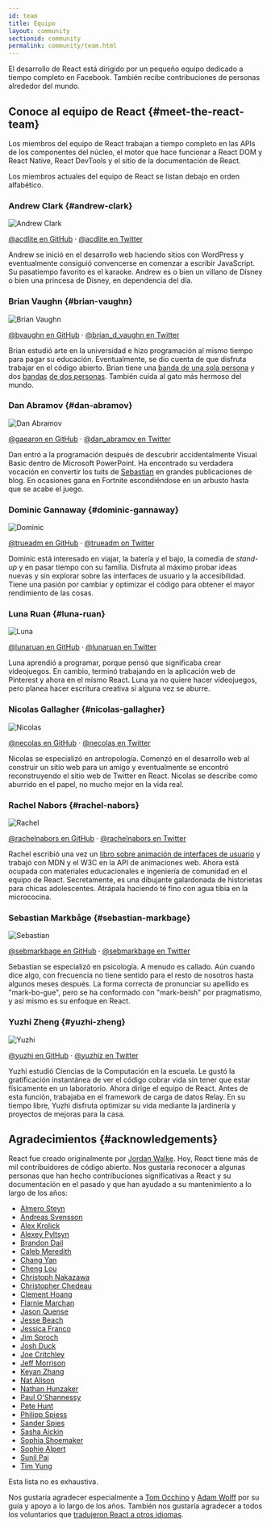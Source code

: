 ```yaml
---
id: team
title: Equipo
layout: community
sectionid: community
permalink: community/team.html
---
```


El desarrollo de React está dirigido por un pequeño equipo dedicado a tiempo completo en Facebook. También recibe contribuciones de personas alrededor del mundo.

## Conoce al equipo de React {#meet-the-react-team}

Los miembros del equipo de React trabajan a tiempo completo en las APIs de los componentes del núcleo, el motor que hace funcionar a React DOM y React Native, React DevTools y el sitio de la documentación de React.

Los miembros actuales del equipo de React se listan debajo en orden alfabético.

### Andrew Clark {#andrew-clark}

![Andrew Clark](../images/team/acdlite.jpg)

[@acdlite en GitHub](https://github.com/acdlite) &middot; [@acdlite en Twitter](https://twitter.com/acdlite)

Andrew se inició en el desarrollo web haciendo sitios con WordPress y eventualmente consiguió convencerse en comenzar a escribir JavaScript. Su pasatiempo favorito es el karaoke. Andrew es o bien un villano de Disney o bien una princesa de Disney, en dependencia del día.

### Brian Vaughn {#brian-vaughn}

![Brian Vaughn](../images/team/bvaughn.jpg)

[@bvaughn en GitHub](https://github.com/bvaughn) &middot; [@brian\_d\_vaughn en Twitter](https://twitter.com/brian_d_vaughn)

Brian estudió arte en la universidad e hizo programación al mismo tiempo para pagar su educación. Eventualmente, se dio cuenta de que disfruta trabajar en el código abierto. Brian tiene una [banda de una sola persona](https://soundcloud.com/brianvaughn/) y dos [bandas](https://soundcloud.com/pilotlessdrone) [de dos personas](https://soundcloud.com/pinwurm). También cuida al gato más hermoso del mundo.

### Dan Abramov {#dan-abramov}

![Dan Abramov](../images/team/gaearon.jpg)

[@gaearon en GitHub](https://github.com/gaearon) &middot; [@dan_abramov en Twitter](https://twitter.com/dan_abramov)

Dan entró a la programación después de descubrir accidentalmente Visual Basic dentro de Microsoft PowerPoint. Ha encontrado su verdadera vocación en convertir los tuits de [Sebastian](#sebastian-markbage) en grandes publicaciones de blog. En ocasiones gana en Fortnite escondiéndose en un arbusto hasta que se acabe el juego.

### Dominic Gannaway {#dominic-gannaway}

![Dominic](../images/team/trueadm.jpg)

[@trueadm en GitHub](https://github.com/trueadm) &middot; [@trueadm on Twitter](https://twitter.com/trueadm)

Dominic está interesado en viajar, la batería y el bajo, la comedia de _stand-up_ y en pasar tiempo con su familia. Disfruta al máximo probar ideas nuevas y sin explorar sobre las interfaces de usuario y la accesibilidad. Tiene una pasión por cambiar y optimizar el código para obtener el mayor rendimiento de las cosas.

### Luna Ruan {#luna-ruan}

![Luna](../images/team/lunaruan.jpg)

[@lunaruan en GitHub](https://github.com/lunaruan) &middot; [@lunaruan en Twitter](https://twitter.com/lunaruan)

Luna aprendió a programar, porque pensó que significaba crear videojuegos. En cambio, terminó trabajando en la aplicación web de Pinterest y ahora en el mismo React. Luna ya no quiere hacer videojuegos, pero planea hacer escritura creativa si alguna vez se aburre.

### Nicolas Gallagher {#nicolas-gallagher}

![Nicolas](../images/team/necolas.jpg)

[@necolas en GitHub](https://github.com/necolas) &middot; [@necolas en Twitter](https://twitter.com/necolas)

Nicolas se especializó en antropología. Comenzó en el desarrollo web al construir un sitio web para un amigo y eventualmente se encontró reconstruyendo el sitio web de Twitter en React. Nicolas se describe como aburrido en el papel, no mucho mejor en la vida real.

### Rachel Nabors {#rachel-nabors}

![Rachel](../images/team/rnabors.jpg)

[@rachelnabors en GitHub](https://github.com/rachelnabors) &middot; [@rachelnabors en Twitter](https://twitter.com/rachelnabors)

Rachel escribió una vez un [libro sobre animación de interfaces de usuario](https://abookapart.com/products/animation-at-work) y trabajó con MDN y el W3C en la API de animaciones web. Ahora está ocupada con materiales educacionales e ingeniería de comunidad en el equipo de React. Secretamente, es una dibujante galardonada de historietas para chicas adolescentes. Atrápala haciendo té fino con agua tibia en la micrococina.

### Sebastian Markbåge {#sebastian-markbage}

![Sebastian](../images/team/sebmarkbage.jpg)

[@sebmarkbage en GitHub](https://github.com/sebmarkbage) &middot; [@sebmarkbage en Twitter](https://twitter.com/sebmarkbage)

Sebastian se especializó en psicología. A menudo es callado. Aún cuando dice algo, con frecuencia no tiene sentido para el resto de nosotros hasta algunos meses después. La forma correcta de pronunciar su apellido es "mark-bo-gue", pero se ha conformado con "mark-beish" por pragmatismo, y así mismo es su enfoque en React.

### Yuzhi Zheng {#yuzhi-zheng}

![Yuzhi](../images/team/yuzhi.jpg)

[@yuzhi en GitHub](https://github.com/yuzhi) &middot; [@yuzhiz en Twitter](https://twitter.com/yuzhiz)

Yuzhi estudió Ciencias de la Computación en la escuela. Le gustó la gratificación instantánea de ver el código cobrar vida sin tener que estar físicamente en un laboratorio. Ahora dirige el equipo de React. Antes de esta función, trabajaba en el framework de carga de datos Relay. En su tiempo libre, Yuzhi disfruta optimizar su vida mediante la jardinería y proyectos de mejoras para la casa.

## Agradecimientos {#acknowledgements}

React fue creado originalmente por [Jordan Walke](https://github.com/jordwalke). Hoy, React tiene más de mil contribuidores de código abierto. Nos gustaría reconocer a algunas personas que han hecho contribuciones significativas a React y su documentación en el pasado y que han ayudado a su mantenimiento a lo largo de los años:

* [Almero Steyn](https://github.com/AlmeroSteyn)
* [Andreas Svensson](https://github.com/syranide)
* [Alex Krolick](https://github.com/alexkrolick)
* [Alexey Pyltsyn](https://github.com/lex111)
* [Brandon Dail](https://github.com/aweary)
* [Caleb Meredith](https://github.com/calebmer)
* [Chang Yan](https://github.com/cyan33)
* [Cheng Lou](https://github.com/chenglou)
* [Christoph Nakazawa](https://github.com/cpojer)
* [Christopher Chedeau](https://github.com/vjeux)
* [Clement Hoang](https://github.com/clemmy)
* [Flarnie Marchan](https://github.com/flarnie)
* [Jason Quense](https://github.com/jquense)
* [Jesse Beach](https://github.com/jessebeach)
* [Jessica Franco](https://github.com/Jessidhia)
* [Jim Sproch](https://github.com/jimfb)
* [Josh Duck](https://github.com/joshduck)
* [Joe Critchley](https://github.com/joecritch)
* [Jeff Morrison](https://github.com/jeffmo)
* [Keyan Zhang](https://github.com/keyz)
* [Nat Alison](https://github.com/tesseralis)
* [Nathan Hunzaker](https://github.com/nhunzaker)
* [Paul O'Shannessy](https://github.com/zpao)
* [Pete Hunt](https://github.com/petehunt)
* [Philipp Spiess](https://github.com/philipp-spiess)
* [Sander Spies](https://github.com/sanderspies)
* [Sasha Aickin](https://github.com/aickin)
* [Sophia Shoemaker](https://github.com/mrscobbler)
* [Sophie Alpert](https://github.com/sophiebits)
* [Sunil Pai](https://github.com/threepointone)
* [Tim Yung](https://github.com/yungsters)

Esta lista no es exhaustiva.

Nos gustaría agradecer especialmente a [Tom Occhino](https://github.com/tomocchino) y [Adam Wolff](https://github.com/wolffiex) por su guía y apoyo a lo largo de los años. También nos gustaría agradecer a todos los voluntarios que [tradujeron React a otros idiomas](https://isreacttranslatedyet.com/).
